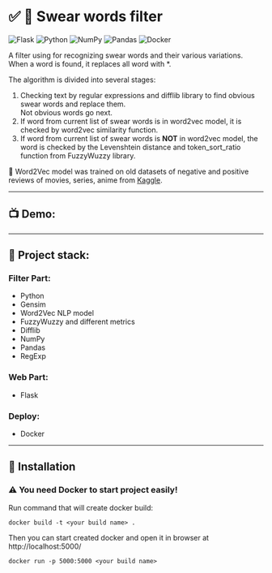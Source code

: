 # :white_check_mark: :underage: **Swear words filter**

![Flask](https://img.shields.io/badge/flask-%23000.svg?style=for-the-badge&logo=flask&logoColor=white)
![Python](https://img.shields.io/badge/python-3670A0?style=for-the-badge&logo=python&logoColor=ffdd54)
![NumPy](https://img.shields.io/badge/numpy-%23013243.svg?style=for-the-badge&logo=numpy&logoColor=white)
![Pandas](https://img.shields.io/badge/pandas-%23150458.svg?style=for-the-badge&logo=pandas&logoColor=white)
![Docker](https://img.shields.io/badge/docker-%230db7ed.svg?style=for-the-badge&logo=docker&logoColor=white)

A filter using for recognizing swear words and their various variations. When a word is found, it replaces all word with *.

The algorithm is divided into several stages: 

1. Checking text by regular expressions and difflib library to find obvious swear words and replace them. <br />
Not obvious words go next.
2. If word from current list of swear words is in word2vec model, it is checked by word2vec similarity function. <br />
3. If word from current list of swear words is **NOT** in word2vec model, the word is checked by the Levenshtein distance and token_sort_ratio function from FuzzyWuzzy library. <br />

:file_folder: Word2Vec model was trained on old datasets of negative and positive reviews of movies, series, anime from [Kaggle](https://www.kaggle.com/).
<br />
___

## :tv: **Demo**:
___

## :scroll: **Project stack**:

### **Filter Part**:
+ Python
+ Gensim
+ Word2Vec NLP model
+ FuzzyWuzzy and different metrics 
+ Difflib
+ NumPy
+ Pandas
+ RegExp
### **Web Part**:
+ Flask

### **Deploy**:
+ Docker

___

## :rocket: **Installation**

### :warning: You need Docker to start project easily! 

Run command that will create docker build:

```shell
docker build -t <your build name> . 
```
Then you can start created docker and open it in browser at http://localhost:5000/
```shell
docker run -p 5000:5000 <your build name>
```
